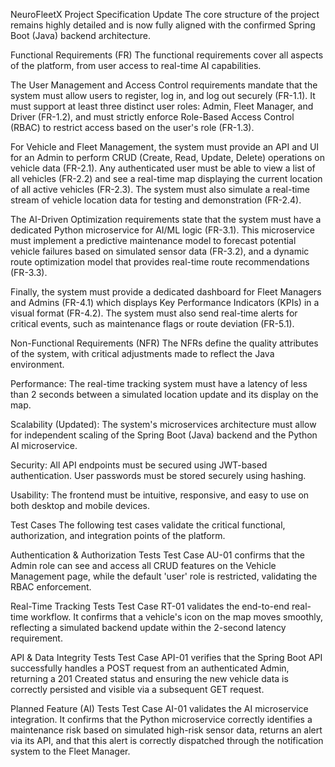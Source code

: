 NeuroFleetX Project Specification Update
The core structure of the project remains highly detailed and is now fully aligned with the confirmed Spring Boot (Java) backend architecture.

Functional Requirements (FR)
The functional requirements cover all aspects of the platform, from user access to real-time AI capabilities.

The User Management and Access Control requirements mandate that the system must allow users to register, log in, and log out securely (FR-1.1). It must support at least three distinct user roles: Admin, Fleet Manager, and Driver (FR-1.2), and must strictly enforce Role-Based Access Control (RBAC) to restrict access based on the user's role (FR-1.3).

For Vehicle and Fleet Management, the system must provide an API and UI for an Admin to perform CRUD (Create, Read, Update, Delete) operations on vehicle data (FR-2.1). Any authenticated user must be able to view a list of all vehicles (FR-2.2) and see a real-time map displaying the current location of all active vehicles (FR-2.3). The system must also simulate a real-time stream of vehicle location data for testing and demonstration (FR-2.4).

The AI-Driven Optimization requirements state that the system must have a dedicated Python microservice for AI/ML logic (FR-3.1). This microservice must implement a predictive maintenance model to forecast potential vehicle failures based on simulated sensor data (FR-3.2), and a dynamic route optimization model that provides real-time route recommendations (FR-3.3).

Finally, the system must provide a dedicated dashboard for Fleet Managers and Admins (FR-4.1) which displays Key Performance Indicators (KPIs) in a visual format (FR-4.2). The system must also send real-time alerts for critical events, such as maintenance flags or route deviation (FR-5.1).

Non-Functional Requirements (NFR)
The NFRs define the quality attributes of the system, with critical adjustments made to reflect the Java environment.

Performance: The real-time tracking system must have a latency of less than 2 seconds between a simulated location update and its display on the map.

Scalability (Updated): The system's microservices architecture must allow for independent scaling of the Spring Boot (Java) backend and the Python AI microservice.

Security: All API endpoints must be secured using JWT-based authentication. User passwords must be stored securely using hashing.

Usability: The frontend must be intuitive, responsive, and easy to use on both desktop and mobile devices.

Test Cases
The following test cases validate the critical functional, authorization, and integration points of the platform.

Authentication & Authorization Tests
Test Case AU-01 confirms that the Admin role can see and access all CRUD features on the Vehicle Management page, while the default 'user' role is restricted, validating the RBAC enforcement.

Real-Time Tracking Tests
Test Case RT-01 validates the end-to-end real-time workflow. It confirms that a vehicle's icon on the map moves smoothly, reflecting a simulated backend update within the 2-second latency requirement.

API & Data Integrity Tests
Test Case API-01 verifies that the Spring Boot API successfully handles a POST request from an authenticated Admin, returning a 201 Created status and ensuring the new vehicle data is correctly persisted and visible via a subsequent GET request.

Planned Feature (AI) Tests
Test Case AI-01 validates the AI microservice integration. It confirms that the Python microservice correctly identifies a maintenance risk based on simulated high-risk sensor data, returns an alert via its API, and that this alert is correctly dispatched through the notification system to the Fleet Manager.
